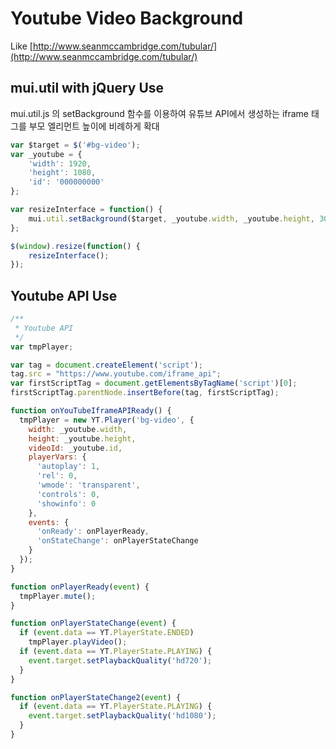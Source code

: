 # Youtube Video Background
Like [http://www.seanmccambridge.com/tubular/](http://www.seanmccambridge.com/tubular/)

## mui.util with jQuery Use
mui.util.js 의 setBackground 함수를 이용하여 유튜브 API에서 생성하는 iframe 태그를 부모 엘리먼트 높이에 비례하게 확대
```JavaScript
var $target = $('#bg-video');
var _youtube = {
    'width': 1920,
    'height': 1080,
    'id': '000000000'
};

var resizeInterface = function() {
	mui.util.setBackground($target, _youtube.width, _youtube.height, 300);
};

$(window).resize(function() {
	resizeInterface();
});
```

## Youtube API Use
```JavaScript
/**
 * Youtube API
 */
var tmpPlayer;

var tag = document.createElement('script');
tag.src = "https://www.youtube.com/iframe_api";
var firstScriptTag = document.getElementsByTagName('script')[0];
firstScriptTag.parentNode.insertBefore(tag, firstScriptTag);

function onYouTubeIframeAPIReady() {
  tmpPlayer = new YT.Player('bg-video', {
    width: _youtube.width,
    height: _youtube.height,
    videoId: _youtube.id,
    playerVars: {
      'autoplay': 1,
      'rel': 0,
      'wmode': 'transparent',
      'controls': 0,
      'showinfo': 0
    },
    events: {
      'onReady': onPlayerReady,
      'onStateChange': onPlayerStateChange
    }
  });
}

function onPlayerReady(event) {
  tmpPlayer.mute();
}

function onPlayerStateChange(event) {
  if (event.data == YT.PlayerState.ENDED)
    tmpPlayer.playVideo();
  if (event.data == YT.PlayerState.PLAYING) {
    event.target.setPlaybackQuality('hd720');
  }
}

function onPlayerStateChange2(event) {
  if (event.data == YT.PlayerState.PLAYING) {
    event.target.setPlaybackQuality('hd1080');
  }
}

```
